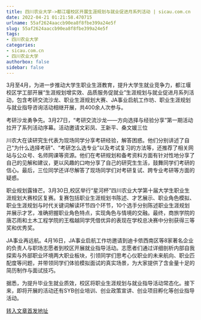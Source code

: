 ```yaml
---
title: 四川农业大学->都江堰校区开展生涯规划与就业促进月系列活动 | sicau.com.cn
date: 2022-04-21 01:21:58.470715
urlname: 55af2624aaccb90ea8f8fbe399a24e5f
slug: 55af2624aaccb90ea8f8fbe399a24e5f
tags: 
- 四川农业大学
categories:
- sicau.com.cn
- 四川农业大学
authorbox: false
sidebar: false
---
```

3月至4月，为进一步推动大学生职业生涯教育，提升大学生就业竞争力，都江堰校区学工部开展“生涯规划增实效、品质服务促就业”生涯规划与就业促进月系列活动，包含考研交流沙龙、职业生涯规划大赛、JA事业启航工作坊、职业生涯规划与就业指导咨询活动相继开展，共400余人次参与。

考研沙龙勇争先。3月27日，“考研交流沙龙——方向选择与经验分享”第一期活动拉开了系列活动序幕。活动邀请文彩凤、王新平、桑文媛三位
<!--more-->
川农大在读研究生代表为现场同学分享考研经验，解答困惑。他们分别讲述了自己“为什么选择考研”、“考研怎么选专业”以及考试复习的方法等，还推荐了相关网站与公众号、名师网课等资源。他们在考研规划和备考资料方面有针对性地分享了自己的见解和建议，更以风趣的口吻分享了自己的研究生生活，鼓舞同学们考研的信心。最后，三位同学还详尽解答了现场同学们对考研复试、跨专业考研等方面的疑惑。

职业规划露锋芒。3月30日,校区举行“星河杯”四川农业大学第十届大学生职业生涯规划大赛校区复赛。复赛包括职业生涯规划书陈述、才艺展示、职业角色模拟、职业生涯规划与时代关键词解读环节四个环节，10个选手分别陈述职业生涯规划并展示才艺，准确把握职业角色特点，实现角色与情境的交融。最终，商旅学院的唐芯雨和土木工程学院的王楷越同学凭借优异的表现在学校总决赛中分别获得三等奖和优秀奖。

JA事业再远航。4月16日，JA事业启航工作坊邀请到迪卡侬西南区等8家著名企业的负责人与职场志愿者到校区开展就业指导活动。志愿者们通过详细剖析内部自我探索与外部职业环境两大职业板块，引领同学们思考心仪职业的未来航向、职业匹配度等问题，并带领同学们体验模拟面试的真实场景，为大家提供了含金量十足的简历制作与面试技巧。

据悉，为提升毕业生就业质效，校区将职业生涯规划与就业指导活动常态化。接下来，即将开展的活动还有SYB创业培训、创业政策宣讲、创业项目孵化等创业指导活动。



[转入文章首发地址](https://news.sicau.edu.cn/info/1078/67413.htm)